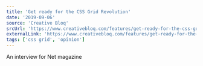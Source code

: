 ```yaml
---
title: 'Get ready for the CSS Grid Revolution'
date: '2019-09-06'
source: 'Creative Bloq'
srcUrl: 'https://www.creativebloq.com/features/get-ready-for-the-css-grid-revolution'
externalLink: 'https://www.creativebloq.com/features/get-ready-for-the-css-grid-revolution'
tags: ['css grid', 'opinion']
---
```


An interview for Net magazine
